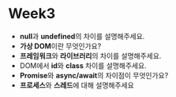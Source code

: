 # Week3

* **null**과 **undefined**의 차이를 설명해주세요.
* **가상 DOM**이란 무엇인가요?
* **프레임워크**와 **라이브러리**의 차이를 설명해주세요.
* DOM에서 **id**와 **class** 차이를 설명해주세요.
* **Promise**와 **async/await**의 차이점이 무엇인가요?
* **프로세스**와 **스레드**에 대해 설명해주세요
